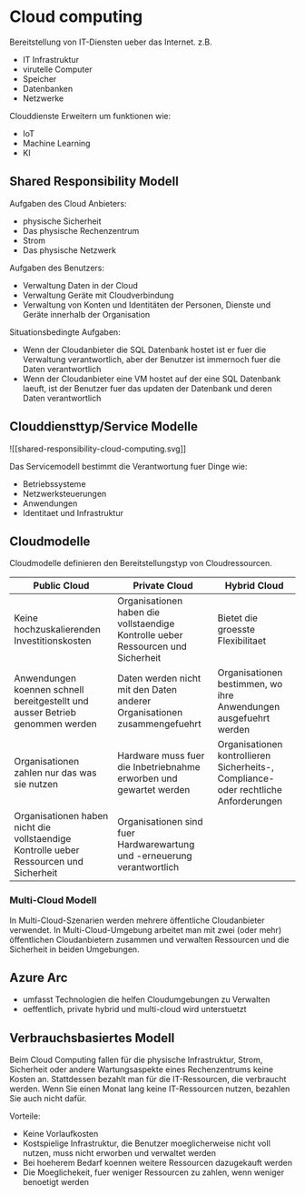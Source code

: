# Cloud computing

Bereitstellung von IT-Diensten ueber das Internet. 
z.B.
- IT Infrastruktur
- virutelle Computer
- Speicher
- Datenbanken 
- Netzwerke

Clouddienste Erweitern um funktionen wie: 
- IoT 
- Machine Learning 
- KI

## Shared Responsibility Modell

Aufgaben des Cloud Anbieters: 
- physische Sicherheit 
- Das physische Rechenzentrum
- Strom
- Das physische Netzwerk

Aufgaben des Benutzers:
- Verwaltung Daten in der Cloud
- Verwaltung Geräte mit Cloudverbindung
- Verwaltung von Konten und Identitäten der Personen, Dienste und Geräte innerhalb der Organisation

Situationsbedingte Aufgaben:
- Wenn der Cloudanbieter die SQL Datenbank hostet ist er fuer die Verwaltung verantwortlich, aber der Benutzer ist immernoch fuer die Daten verantwortlich
- Wenn der Cloudanbieter eine VM hostet auf der eine SQL Datenbank laeuft, ist der Benutzer fuer das updaten der Datenbank und deren Daten verantwortlich

## Clouddiensttyp/Service Modelle

![[shared-responsibility-cloud-computing.svg]]

Das Servicemodell bestimmt die Verantwortung fuer Dinge wie:
- Betriebssysteme
- Netzwerksteuerungen
- Anwendungen
- Identitaet und Infrastruktur

## Cloudmodelle

Cloudmodelle definieren den Bereitstellungstyp von Cloudressourcen.

| Public Cloud                                                                           | Private Cloud                                                                    | Hybrid Cloud                                                                         |
| -------------------------------------------------------------------------------------- | -------------------------------------------------------------------------------- | ------------------------------------------------------------------------------------ |
| Keine hochzuskalierenden Investitionskosten                                            | Organisationen haben die vollstaendige Kontrolle ueber Ressourcen und Sicherheit | Bietet die groesste Flexibilitaet                                                    |
| Anwendungen koennen schnell bereitgestellt und ausser Betrieb genommen werden          | Daten werden nicht mit den Daten anderer Organisationen zusammengefuehrt         | Organisationen bestimmen, wo ihre Anwendungen ausgefuehrt werden                     |
| Organisationen zahlen nur das was sie nutzen                                           | Hardware muss fuer die Inbetriebnahme erworben und gewartet werden               | Organisationen kontrollieren Sicherheits-, Compliance- oder rechtliche Anforderungen |
| Organisationen haben nicht die vollstaendige Kontrolle ueber Ressourcen und Sicherheit | Organisationen sind fuer Hardwarewartung und -erneuerung verantwortlich          |                                                                                      |

### Multi-Cloud Modell

In Multi-Cloud-Szenarien werden mehrere öffentliche Cloudanbieter verwendet. In Multi-Cloud-Umgebung arbeitet man mit zwei (oder mehr) öffentlichen Cloudanbietern zusammen und verwalten Ressourcen und die Sicherheit in beiden Umgebungen.

## Azure Arc
- umfasst Technologien die helfen Cloudumgebungen zu Verwalten
- oeffentlich, private hybrid und multi-cloud wird unterstuetzt

## Verbrauchsbasiertes Modell

Beim Cloud Computing fallen für die physische Infrastruktur, Strom, Sicherheit oder andere Wartungsaspekte eines Rechenzentrums keine Kosten an. Stattdessen bezahlt man für die IT-Ressourcen, die verbraucht werden. Wenn Sie einen Monat lang keine IT-Ressourcen nutzen, bezahlen Sie auch nicht dafür.

Vorteile:
- Keine Vorlaufkosten
- Kostspielige Infrastruktur, die Benutzer moeglicherweise nicht voll nutzen, muss nicht erworben und verwaltet werden
- Bei hoeherem Bedarf koennen weitere Ressourcen dazugekauft werden
- Die Moeglichekeit, fuer weniger Ressourcen zu zahlen, wenn weniger benoetigt werden

